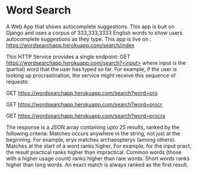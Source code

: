 # Word Search

A Web App that shows autocomplete suggestions.
This app is buit on Django and uses a corpus of 333,333,3333 English words to show users autocomplete suggestions as they type.
This app is live on : https://wordsearchapp.herokuapp.com/search/index

This HTTP Service provides a single endpoint:
GET https://wordsearchapp.herokuapp.com/search?<input>
where input is the (partial) word that the user has typed so far. For example, if the user is looking
up procrastination, the service might receive this sequence of requests:

GET https://wordsearchapp.herokuapp.com/search?word=pro

GET https://wordsearchapp.herokuapp.com/search?word=procr

GET https://wordsearchapp.herokuapp.com/search?word=procra

The response is a JSON array containing upto 25 results, ranked by the following criteria:
Matches occurs anywhere in the string, not just at the beginning. For example, eryx matches archaeopteryx (among others). Matches at the start of a word ranks higher, For example, for the input pract, the result practical ranks higher than impractical. Common words (those with a higher usage count) ranks higher than rare words. Short words ranks higher than long words. An exact match is always ranked as the first result.
